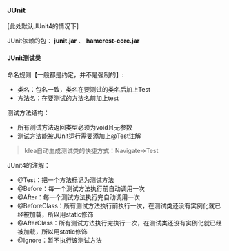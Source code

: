 ### JUnit

[此处默认JUnit4的情况下]

JUnit依赖的包： **junit.jar** 、 **hamcrest-core.jar**

#### JUnit测试类

命名规则【一般都是约定，并不是强制的】:

- 类名：包名一致，类名在要测试的类名后加上Test
- 方法名：在要测试的方法名前加上test

测试方法结构：

- 所有测试方法返回类型必须为void且无参数
- 测试方法能被JUnit运行需要添加上@Test注解

> Idea自动生成测试类的快捷方式：Navigate->Test

JUnit4的注解：

- @Test：把一个方法标记为测试方法
- @Before：每一个测试方法执行前自动调用一次
- @After：每一个测试方法执行完自动调用一次
- @BeforeClass：所有测试方法执行前执行一次，在测试类还没有实例化就已经被加载，所以用static修饰
- @AfterClass：所有测试方法执行完执行一次，在测试类还没有实例化就已经被加载，所以用static修饰
- @Ignore：暂不执行该测试方法